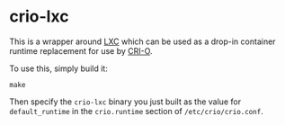 # crio-lxc

This is a wrapper around [LXC](https://github.com/lxc/lxc) which can be used as
a drop-in container runtime replacement for use by
[CRI-O](https://github.com/kubernetes-sigs/cri-o).

To use this, simply build it:

```
make
```

Then specify the `crio-lxc` binary you just built as the value for
`default_runtime` in the `crio.runtime` section of `/etc/crio/crio.conf`.
